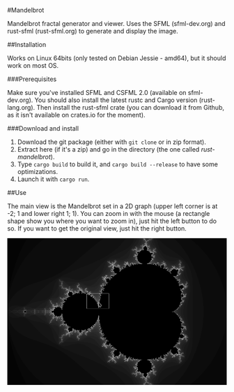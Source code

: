 #Mandelbrot

Mandelbrot fractal generator and viewer. Uses the SFML (sfml-dev.org) and rust-sfml (rust-sfml.org) to generate and display the image.

##Installation

Works on Linux 64bits (only tested on Debian Jessie - amd64), but it should work on most OS.

###Prerequisites

Make sure you've installed SFML and CSFML 2.0 (available on sfml-dev.org).
You should also install the latest rustc and Cargo version (rust-lang.org).
Then install the rust-sfml crate (you can download it from Github, as it isn't available on crates.io for the moment).

###Download and install

1. Download the git package (either with `git clone` or in zip format).
2. Extract here (if it's a zip) and go in the directory (the one called _rust-mandelbrot_).
3. Type `cargo build` to build it, and `cargo build --release` to have some optimizations.
4. Launch it with `cargo run`.

##Use

The main view is the Mandelbrot set in a 2D graph (upper left corner is at -2; 1 and lower right 1; 1). You can zoom in with the mouse (a rectangle shape show you where you want to zoom in), just hit the left button to do so. If you want to get the original view, just hit the right button.

![The original view](./mandelbrot.png "The original view")
